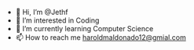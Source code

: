 - 👋 Hi, I’m @Jethf
- 👀 I’m interested in Coding
- 🌱 I’m currently learning Computer Science
- 📫 How to reach me haroldmaldonado12@gmial.com

<!---
Jethf/Jethf is a ✨ special ✨ repository because its `README.md` (this file) appears on your GitHub profile.
You can click the Preview link to take a look at your changes.
--->
